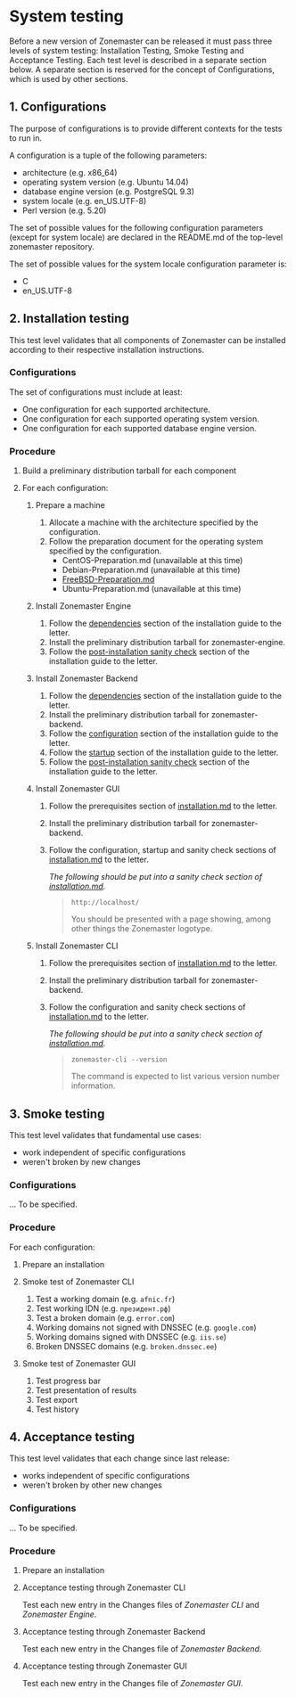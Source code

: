 System testing
==============
Before a new version of Zonemaster can be released it must pass three levels of
system testing: Installation Testing, Smoke Testing and Acceptance Testing.
Each test level is described in a separate section below. A separate section is
reserved for the concept of Configurations, which is used by other sections.


## 1. Configurations

The purpose of configurations is to provide different contexts for the tests to
run in.

A configuration is a tuple of the following parameters:

* architecture (e.g. x86_64)
* operating system version (e.g. Ubuntu 14.04)
* database engine version (e.g. PostgreSQL 9.3)
* system locale (e.g. en_US.UTF-8)
* Perl version (e.g. 5.20)

The set of possible values for the following configuration parameters (except
for system locale) are declared in the README.md of the top-level zonemaster
repository.

The set of possible values for the system locale configuration parameter is:
* C
* en_US.UTF-8


## 2. Installation testing

This test level validates that all components of Zonemaster can be installed
according to their respective installation instructions.


### Configurations

The set of configurations must include at least:
* One configuration for each supported architecture.
* One configuration for each supported operating system version.
* One configuration for each supported database engine version.


### Procedure

1. Build a preliminary distribution tarball for each component

2. For each configuration:

   1. Prepare a machine
      1. Allocate a machine with the architecture specified by the configuration.
      2. Follow the preparation document for the operating system specified by the configuration.
         * CentOS-Preparation.md (unavailable at this time)
         * Debian-Preparation.md (unavailable at this time)
         * [FreeBSD-Preparation.md](https://github.com/dotse/zonemaster/blob/master/docs/internal-documentation/distrib-testing/FreeBSD-Preparation.md)
         * Ubuntu-Preparation.md (unavailable at this time)

   2. Install Zonemaster Engine
      1. Follow the [dependencies](https://github.com/dotse/zonemaster-engine/blob/master/docs/installation.md#dependencies) section of the installation guide to the letter.
      2. Install the preliminary distribution tarball for zonemaster-engine.
      3. Follow the [post-installation sanity check](https://github.com/dotse/zonemaster-engine/blob/master/docs/installation.md#post-installation-sanity-check) section of the installation guide to the letter.

   3. Install Zonemaster Backend
      1. Follow the [dependencies](https://github.com/dotse/zonemaster-backend/blob/master/docs/installation.md#dependencies)
         section of the installation guide to the letter.
      2. Install the preliminary distribution tarball for zonemaster-backend.
      3. Follow the [configuration](https://github.com/dotse/zonemaster-backend/blob/master/docs/installation.md#configuration) section of the installation guide to the letter.
      4. Follow the [startup](https://github.com/dotse/zonemaster-backend/blob/master/docs/installation.md#startup) section of the installation guide to the letter.
      5. Follow the [post-installation sanity check](https://github.com/dotse/zonemaster-backend/blob/master/docs/installation.md#post-installation-sanity-check) section of the installation guide to the letter.

   4. Install Zonemaster GUI
      1. Follow the prerequisites section of [installation.md](https://github.com/dotse/zonemaster-gui/blob/master/docs/installation.md)
         to the letter.
      2. Install the preliminary distribution tarball for zonemaster-backend.
      3. Follow the configuration, startup and sanity check sections of [installation.md](https://github.com/dotse/zonemaster-gui/blob/master/docs/installation.md)
         to the letter.

         *The following should be put into a sanity check section of [installation.md](https://github.com/dotse/zonemaster-gui/blob/master/docs/installation.md).*

         > ```
         > http://localhost/
         > ```
         >
         > You should be presented with a page showing, among other things the
         > Zonemaster logotype.

   5. Install Zonemaster CLI
      1. Follow the prerequisites section of [installation.md](https://github.com/dotse/zonemaster-cli/blob/master/docs/installation.md)
         to the letter.
      2. Install the preliminary distribution tarball for zonemaster-backend.
      3. Follow the configuration and sanity check sections of [installation.md](https://github.com/dotse/zonemaster-cli/blob/master/docs/installation.md)
         to the letter.

         *The following should be put into a sanity check section of [installation.md](https://github.com/dotse/zonemaster-cli/blob/master/docs/installation.md).*

         > ```
         > zonemaster-cli --version
         > ```
         >
         > The command is expected to list various version number information.


## 3. Smoke testing

This test level validates that fundamental use cases:

* work independent of specific configurations
* weren't broken by new changes


### Configurations

... To be specified.


### Procedure

For each configuration:

1. Prepare an installation

2. Smoke test of Zonemaster CLI

   1. Test a working domain (e.g. `afnic.fr`)
   2. Test working IDN (e.g. `президент.рф`)
   3. Test a broken domain (e.g. `error.com`)
   4. Working domains not signed with DNSSEC (e.g. `google.com`)
   5. Working domains signed with DNSSEC (e.g. `iis.se`)
   6. Broken DNSSEC domains (e.g. `broken.dnssec.ee`)

3. Smoke test of Zonemaster GUI

   1. Test progress bar
   2. Test presentation of results
   3. Test export
   4. Test history


## 4. Acceptance testing

This test level validates that each change since last release:

* works independent of specific configurations
* weren't broken by other new changes


### Configurations

... To be specified.


### Procedure

1. Prepare an installation

2. Acceptance testing through Zonemaster CLI

   Test each new entry in the Changes files of *Zonemaster CLI* and *Zonemaster Engine*.

4. Acceptance testing through Zonemaster Backend

   Test each new entry in the Changes file of *Zonemaster Backend*.

4. Acceptance testing through Zonemaster GUI

   Test each new entry in the Changes file of *Zonemaster GUI*.
